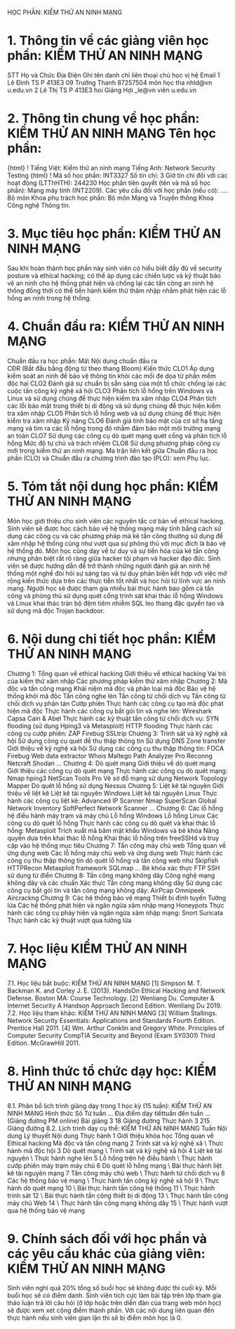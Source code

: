 HỌC PHẦN: KIỂM THỬ AN NINH MẠNG
# 1. Thông tin về các giảng viên học phần: KIỂM THỬ AN NINH MẠNG 
STT Họ và Chức Địa Điện Ghi tên danh chỉ liên thoại chú học vị hệ Email 1 Lê Đình TS P 413E3 09 Trưởng Thanh 87257504 môn học tha nhld\@vn u.edu.vn 2 Lê Thị TS P 413E3 hoi Giảng Hợi \_le\@vn viên u.edu.vn 
# 2. Thông tin chung về học phần: KIỂM THỬ AN NINH MẠNG Tên học phần:
{html}
! Tiếng Việt: Kiểm thử an ninh mạng Tiếng Anh: Network Security Testing
{html}
! Mã số học phần: INT3327 Số tín chỉ: 3 Giờ tín chỉ đối với các hoạt động (LTThHTH): 244230 Học phần tiên quyết (tên và mã số học phần): Mạng máy tính
(INT2209). Các yêu cầu đối với học phần (nếu có): \.... Bộ môn Khoa phụ trách học phần: Bộ môn Mạng và Truyền thông Khoa
Công nghệ Thông tin.
# 3. Mục tiêu học phần: KIỂM THỬ AN NINH MẠNG
Sau khi hoàn thành học phần này sinh viên có hiểu biết đầy đủ về
security posture và ethical hacking; có thể áp dụng các chiến lược và kỹ
thuật bảo vệ an ninh cho hệ thống phát hiện và chống lại các tấn công
an ninh hệ thống đồng thời có thể tiến hành kiểm thử thâm nhập nhằm
phát hiện các lỗ hổng an ninh trong hệ thống.
# 4. Chuẩn đầu ra: KIỂM THỬ AN NINH MẠNG
Chuẩn đầu ra học phần: Mã\ Nội dung chuẩn đầu ra\
CĐR (Bắt đầu bằng động từ theo thang Bloom) Kiến thức
CLO1 Áp dụng kiểm soát an ninh để bảo vệ thông tin khỏi các mối đe dọa từ phần mềm độc hại
CLO2 Đánh giá sự chuẩn bị sẵn sàng của một tổ chức chống lại các cuộc tấn công kỹ nghệ xã hội
CLO3 Phân tích lỗ hổng trên Windows và Linux và sử dụng chúng để thực hiện kiểm tra xâm nhập
CLO4 Phân tích các lỗi bảo mật trong thiết bị di động và sử dụng chúng để thực hiện kiểm tra xâm nhập
CLO5 Phân tích lỗ hổng web và sử dụng chúng để thực hiện kiểm tra xâm nhập
Kỹ năng
CLO6 Đánh giá tính bảo mật của cơ sở hạ tầng mạng và tìm ra các lỗ hổng trong đó nhằm đảm bảo một môi trường mạng an toàn
CLO7 Sử dụng các công cụ dò quét mạng quét cổng và phân tích lỗ hổng
Mức độ tự chủ và trách nhiệm
CLO8 Sử dụng phương pháp công cụ mới trong kiểm thử an ninh mạng. Ma trận liên kết giữa Chuẩn đầu ra học phần (CLO) và Chuẩn đầu ra
chương trình đào tạo (PLO): xem Phụ lục.
# 5. Tóm tắt nội dung học phần: KIỂM THỬ AN NINH MẠNG
Môn học giới thiệu cho sinh viên các nguyên tắc cơ bản về ethical hacking. Sinh viên sẽ được học cách bảo vệ hệ thống mạng máy tính bằng cách sử dụng các công cụ và các phương pháp mà kẻ tấn công thường sử dụng để xâm nhập hệ thống cũng như vượt qua sự phòng thủ với mục đích là bảo vệ hệ thống đó. Môn học cũng dạy về tư duy và sự tiến hóa của kẻ tấn công nhưng phân biệt rất rõ ràng giữa hacker tội phạm và hacker đạo đức. Sinh viên sẽ được hướng dẫn để trở thành những người đánh giá an ninh hệ thống một nghề đòi hỏi sự sáng tạo và tư duy phản biện kết hợp với việc mở rộng kiến ​​thức dựa trên các thực tiễn tốt nhất và học hỏi từ lĩnh vực an ninh mạng. Người học sẽ được tham gia nhiều bài thực hành bao gồm cả tấn công và phòng thủ sử dụng quét cổng trinh sát khai thác lỗ hổng Windows và Linux khai thác tràn bộ đệm tiêm nhiễm SQL leo thang đặc quyền tạo và sử dụng mã độc Trojan backdoor.
# 6. Nội dung chi tiết học phần: KIỂM THỬ AN NINH MẠNG
Chương 1: Tổng quan về ethical hacking Giới thiệu về ethical hacking Vai trò của kiểm thử xâm nhập Các phương pháp kiểm thử xâm nhập
Chương 2: Mã độc và tấn công mạng Khái niệm mã độc và phân loại mã độc Bảo vệ hệ thống khỏi mã độc Tấn công nghe lén Tấn công từ chối dịch vụ Tấn công từ chối dịch vụ phân tán Cướp phiên Thực hành các công cụ tạo mã độc phát hiện mã độc Thực hành các công cụ bắt gói tin và nghe lén: Wireshark Capsa
Cain & Abel Thực hành các kỹ thuật tấn công từ chối dịch vụ: SYN flooding (sử
dụng Hping3 và Metasploit) HTTP flooding Thực hành các công cụ cướp phiên: ZAP Firebug SSLtrip
Chương 3: Trinh sát và kỹ nghệ xã hội Sử dụng công cụ quét để thu thập thông tin Sử dụng DNS Zone transfer Giới thiệu về kỹ nghệ xã hội Sử dụng các công cụ thu thập thông tin: FOCA Firebug Web data
extractor Whois Maltego Path Analyzer Pro Reconng Netcraft
Shodan \...
Chương 4: Dò quét mạng Giới thiệu về dò quét mạng Giới thiệu các công cụ dò quét mạng Thực hành các công cụ dò quét mạng: Nmap hping3 NetScan Tools Pro Vẽ sơ đồ mạng sử dụng Network Topology Mapper Dò quét lỗ hổng sử dụng Nessus
Chương 5: Liệt kê tài nguyên Giới thiệu về liệt kê Liệt kê tài nguyên Windows Liệt kê tài nguyên Linux Thực hành các công cụ liệt kê: Advanced IP Scanner Nmap SuperScan
Global Network Inventory SoftPerfect Network Scanner \...
Chương 6: Các lỗ hổng hệ điều hành máy trạm và máy chủ Lỗ hổng Windows Lỗ hổng Linux Các công cụ dò quét lỗ hổng Thực hành các công cụ dò quét và khai thác lỗ hổng: Metasploit Trích xuất mã băm mật khẩu Windows và bẻ khóa Nâng quyền dựa trên khai thác lỗ hổng Khai thác lỗ hổng trên freeSSHd và truy cập vào hệ thống mục tiêu
Chương 7: Tấn công máy chủ web Tổng quan về ứng dụng web Các lỗ hổng máy chủ web và ứng dụng web Thực hành các công cụ thu thập thông tin dò quét lỗ hổng và tấn
công web như Skipfish HTTPRecon Metasploit framework SQLmap \... Bẻ khóa xác thực FTP SSH sử dụng từ điển
Chương 8: Tấn công mạng không dây Công nghệ mạng không dây và các chuẩn Xác thực Tấn công mạng không dây Sử dụng các công cụ bắt gói tin và tấn công mạng không dây: AirPcap
Omnipeek Aircrackng
Chương 9: Các hệ thống bảo vệ mạng Thiết bị định tuyến Tường lửa Các hệ thống phát hiện và ngăn ngừa xâm nhập mạng Honeypots Thực hành các công cụ pháy hiện và ngăn ngừa xâm nhập mạng: Snort
Suricata Thực hành các kỹ thuật vượt qua tường lửa
# 7. Học liệu KIỂM THỬ AN NINH MẠNG
7.1. Học liệu bắt buộc: KIỂM THỬ AN NINH MẠNG \[1\] Simpson M. T. Backman K. and Corley J. E. (2013). HandsOn
Ethical Hacking and Network Defense. Boston MA: Course Technology.
\[2\] Wenliang Du. Computer & Internet Security A Handson Approach
Second Edition. Wenliang Du 2019.
7.2. Học liệu tham khảo: KIỂM THỬ AN NINH MẠNG \[3\] William Stallings. Network Security Essentials: Applications and
Standards Fourth Edition. Prentice Hall 2011. \[4\] Wm. Arthur Conklin and Gregory White. Principles of Computer Security CompTIA Security and Beyond (Exam SY0301) Third Edition. McGrawHill 2011.
# 8. Hình thức tổ chức dạy học: KIỂM THỬ AN NINH MẠNG
8.1. Phân bổ lịch trình giảng dạy trong 1 học kỳ (15 tuần): KIỂM THỬ AN NINH MẠNG Hình thức Số Từ tuần ... Địa điểm dạy tiếttuần đến tuần ... (Giảng đường PM online) Bài giảng 3 18 Giảng đường Thực hành 3 215 Giảng đường 8.2. Lịch trình dạy cụ thể: KIỂM THỬ AN NINH MẠNG Tuần Nội dung Lý thuyết Nội dung Thực hành 1 Giới thiệu khóa học Tổng quan về Ethical hacking Mã độc và tấn công mạng 2 Trinh sát và kỹ nghệ xã \ Thực hành mã độc hội 3 Dò quét mạng \ Trinh sát và kỹ nghệ xã hội 4 Liệt kê tài nguyên \ Thực hành nghe lén 5 Lỗ hổng trên hệ điều hành \ Thực hành cướp phiên máy trạm máy chủ 6 Dò quét lỗ hổng mạng \ Bài thực hành liệt kê tài nguyên mạng 7 Tấn công máy chủ web \ Thực hành từ chối dịch vụ 8 Các hệ thống bảo vệ mạng \ Thực hành tấn công kỹ nghệ xã hội 9 \ Thực hành dò quét mạng 10 \ Bài thực hành tấn công hệ thống 11 \ Thực hành trinh sát 12 \ Bài thực hành tấn công thiết bị di động 13 \ Thực hành tấn công máy chủ Web 14 \ Thực hành tấn công mạng không dây 15 \ Thực hành vượt qua hệ thống bảo vệ mạng 
# 9. Chính sách đối với học phần và các yêu cầu khác của giảng viên: KIỂM THỬ AN NINH MẠNG 
Sinh viên nghỉ quá 20% tổng số buổi học sẽ không được thi cuối kỳ. Mỗi buổi học sẽ có điểm danh. Sinh viên tích cực làm bài tập trên lớp tham gia thảo luận trả lời câu hỏi (ở lớp hoặc trên diễn đàn của trang web môn học) sẽ được xem xét cộng điểm thành phần. Với các nội dung liên quan đến thực hành nếu sinh viên gian lận thì sẽ bị điểm môn học là 0.
